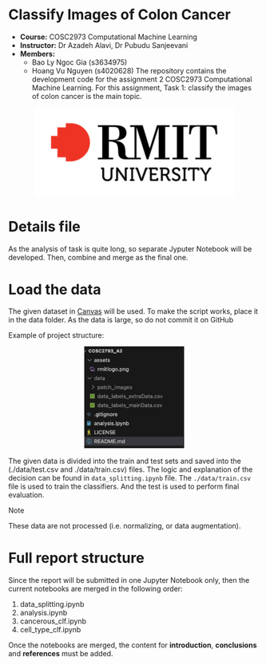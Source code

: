 # Classify Images of Colon Cancer



* **Course:** COSC2973 Computational Machine Learning
* **Instructor:** Dr Azadeh Alavi, Dr Pubudu Sanjeevani
* **Members:**
   - Bao Ly Ngoc Gia (s3634975)
   - Hoang Vu Nguyen (s4020628)
The repository contains the development code for the assignment 2 COSC2973 Computational Machine Learning. For this assignment, Task 1: classify the images of colon cancer is the main topic. 

 <p align="center">
    <img src="assets/rmitlogo.png" alt="logo rmit" width="400">
 </p>

 # Details file
 As the analysis of task is quite long, so separate Jyputer Notebook will be developed. Then, combine and merge as the final one.

# Load the data
The given dataset in [Canvas](https://rmit.instructure.com/courses/140920/assignments/1063663) will be used. To make the script works, place it in the data folder. As the data is large, so do not commit it
on GitHub

Example of project structure:
 <p align="center">
    <img src="assets/project_structure.png" alt="project structure" width="200">
 </p>

 The given data is divided into the train and test sets and saved into the (./data/test.csv and ./data/train.csv) files. The logic and explanation of the decision can be found in ``data_splitting.ipynb`` file. 
 The ``./data/train.csv`` file is used to train the classifiers. And the test is used to perform final evaluation. 

 > [!NOTE]
> These data are not processed (i.e. normalizing, or data augmentation). 

 # Full report structure
 Since the report will be submitted in one Jupyter Notebook only, then the current notebooks are merged in the following order:
 
 1. data_splitting.ipynb
 2. analysis.ipynb
 3. cancerous_clf.ipynb
 4. cell_type_clf.ipynb
 
 Once the notebooks are merged, the content for **introduction**, **conclusions** and **references** must be added.
